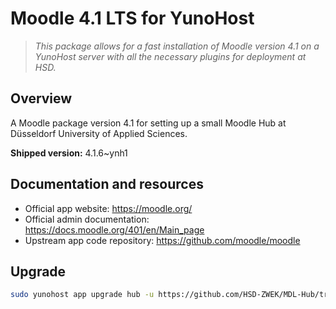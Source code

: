 
# Moodle 4.1 LTS for YunoHost

> *This package allows for a fast installation of Moodle version 4.1 on a YunoHost server with all the necessary plugins for deployment at HSD.*

## Overview

A Moodle package version 4.1 for setting up a small Moodle Hub at Düsseldorf University of Applied Sciences.

**Shipped version:** 4.1.6~ynh1


## Documentation and resources

* Official app website: <https://moodle.org/>
* Official admin documentation: <https://docs.moodle.org/401/en/Main_page>
* Upstream app code repository: <https://github.com/moodle/moodle>

## Upgrade 

``` bash
sudo yunohost app upgrade hub -u https://github.com/HSD-ZWEK/MDL-Hub/tree/mdl_hub_ynh --debug
```
